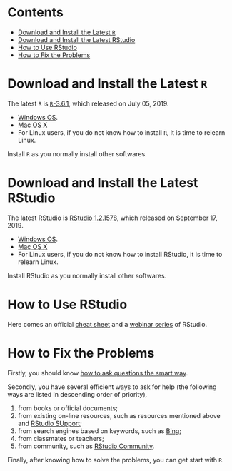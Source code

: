 # Contents
- [Download and Install the Latest `R`](#download-and-install-the-latest-r)
- [Download and Install the Latest RStudio](#download-and-install-the-latest-rstudio)
- [How to Use RStudio](#how-to-use-rstudio)
- [How to Fix the Problems](#how-to-fix-the-problems)



# Download and Install the Latest `R`
The latest `R` is [`R`-3.6.1](https://cran.r-project.org/doc/manuals/r-release/NEWS.html), which released on July 05, 2019.

- [Windows OS](https://cran.r-project.org/bin/windows/base/R-3.6.1-win.exe).
- [Mac OS X](https://cran.r-project.org/bin/macosx/R-3.6.1.pkg)
- For Linux users, if you do not know how to install `R`, it is time to relearn Linux.

Install `R` as you normally install other softwares.


# Download and Install the Latest RStudio
The latest RStudio is [RStudio 1.2.1578](https://www.rstudio.com/rstudio/release-notes/), which released on September 17, 2019.

- [Windows OS](https://download1.rstudio.org/desktop/windows/RStudio-1.2.1578.exe).
- [Mac OS X](https://download1.rstudio.org/desktop/macos/RStudio-1.2.1578.dmg)
- For Linux users, if you do not know how to install RStudio, it is time to relearn Linux.

Install RStudio as you normally install other softwares.


# How to Use RStudio
Here comes an official [cheat sheet](https://github.com/rstudio/cheatsheets/raw/master/rstudio-ide.pdf) and a [webinar series](https://resources.rstudio.com/wistia-rstudio-essentials-2/rstudioessentialsprogrammingpart1-2) of RStudio.


# How to Fix the Problems
Firstly, you should know [how to ask questions the smart way](https://github.com/ryanhanwu/How-To-Ask-Questions-The-Smart-Way/blob/master/README-zh_CN.md).

Secondly, you have several efficient ways to ask for help (the following ways are listed in descending order of priority),
1. from books or official documents;
2. from existing on-line resources, such as resources mentioned above and [RStudio SUpport](https://support.rstudio.com/hc/en-us);
3. from search engines based on keywords, such as [Bing](https://cn.bing.com/);
4. from classmates or teachers;
5. from community, such as [RStudio Community](https://support.rstudio.com/hc/en-us).

Finally, after knowing how to solve the problems, you can get start with `R`.
